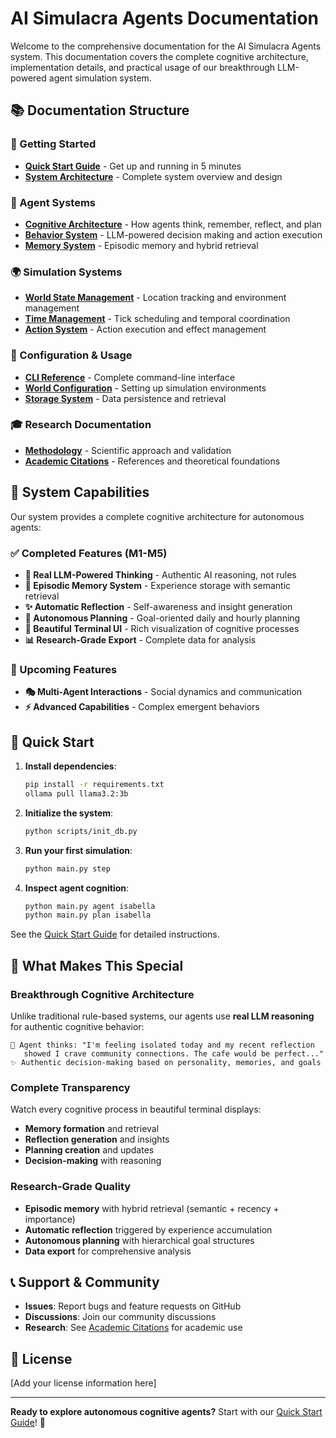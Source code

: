 # AI Simulacra Agents Documentation

Welcome to the comprehensive documentation for the AI Simulacra Agents system. This documentation covers the complete cognitive architecture, implementation details, and practical usage of our breakthrough LLM-powered agent simulation system.

## 📚 Documentation Structure

### 🚀 Getting Started
- **[Quick Start Guide](quickstart.md)** - Get up and running in 5 minutes
- **[System Architecture](ARCHITECTURE.md)** - Complete system overview and design

### 🧠 Agent Systems
- **[Cognitive Architecture](agents/cognitive-architecture.md)** - How agents think, remember, reflect, and plan
- **[Behavior System](agents/behavior-system.md)** - LLM-powered decision making and action execution
- **[Memory System](agents/memory-system.md)** - Episodic memory and hybrid retrieval

### 🌍 Simulation Systems
- **[World State Management](simulation/world-state.md)** - Location tracking and environment management
- **[Time Management](simulation/time-management.md)** - Tick scheduling and temporal coordination
- **[Action System](simulation/action-system.md)** - Action execution and effect management

### 📖 Configuration & Usage
- **[CLI Reference](api/cli-reference.md)** - Complete command-line interface
- **[World Configuration](world-configuration.md)** - Setting up simulation environments
- **[Storage System](storage/)** - Data persistence and retrieval

### 🎓 Research Documentation
- **[Methodology](research/methodology.md)** - Scientific approach and validation
- **[Academic Citations](research/citations.md)** - References and theoretical foundations

## 🎯 System Capabilities

Our system provides a complete cognitive architecture for autonomous agents:

### ✅ Completed Features (M1-M5)
- **🧠 Real LLM-Powered Thinking** - Authentic AI reasoning, not rules
- **💾 Episodic Memory System** - Experience storage with semantic retrieval
- **✨ Automatic Reflection** - Self-awareness and insight generation
- **🎯 Autonomous Planning** - Goal-oriented daily and hourly planning
- **🎨 Beautiful Terminal UI** - Rich visualization of cognitive processes
- **📊 Research-Grade Export** - Complete data for analysis

### 🔮 Upcoming Features
- **🎭 Multi-Agent Interactions** - Social dynamics and communication
- **⚡ Advanced Capabilities** - Complex emergent behaviors

## 🚀 Quick Start

1. **Install dependencies**:
   ```bash
   pip install -r requirements.txt
   ollama pull llama3.2:3b
   ```

2. **Initialize the system**:
   ```bash
   python scripts/init_db.py
   ```

3. **Run your first simulation**:
   ```bash
   python main.py step
   ```

4. **Inspect agent cognition**:
   ```bash
   python main.py agent isabella
   python main.py plan isabella
   ```

See the [Quick Start Guide](quickstart.md) for detailed instructions.

## 🎯 What Makes This Special

### Breakthrough Cognitive Architecture
Unlike traditional rule-based systems, our agents use **real LLM reasoning** for authentic cognitive behavior:

```
🧠 Agent thinks: "I'm feeling isolated today and my recent reflection 
   showed I crave community connections. The cafe would be perfect..."
✨ Authentic decision-making based on personality, memories, and goals
```

### Complete Transparency
Watch every cognitive process in beautiful terminal displays:
- **Memory formation** and retrieval
- **Reflection generation** and insights
- **Planning creation** and updates
- **Decision-making** with reasoning

### Research-Grade Quality
- **Episodic memory** with hybrid retrieval (semantic + recency + importance)
- **Automatic reflection** triggered by experience accumulation
- **Autonomous planning** with hierarchical goal structures
- **Data export** for comprehensive analysis

## 📞 Support & Community

- **Issues**: Report bugs and feature requests on GitHub
- **Discussions**: Join our community discussions
- **Research**: See [Academic Citations](research/citations.md) for academic use

## 📄 License

[Add your license information here]

---

**Ready to explore autonomous cognitive agents?** Start with our [Quick Start Guide](quickstart.md)! 🚀

